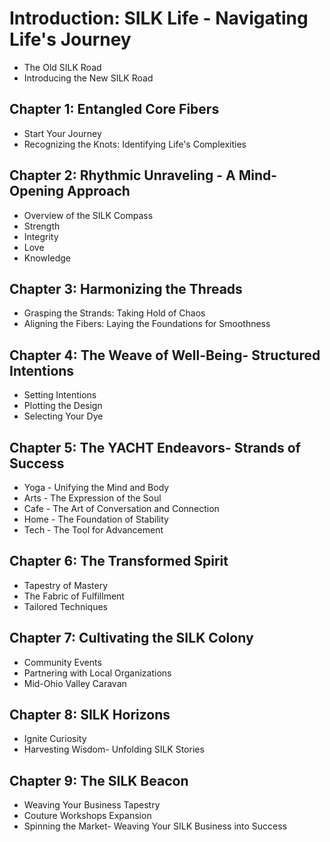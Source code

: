 # Introduction: SILK Life - Navigating Life's Journey
- The Old SILK Road
- Introducing the New SILK Road

## Chapter 1: Entangled Core Fibers
- Start Your Journey
- Recognizing the Knots: Identifying Life's Complexities
  
## Chapter 2: Rhythmic Unraveling - A Mind-Opening Approach
- Overview of the SILK Compass
- Strength
- Integrity
- Love
- Knowledge

## Chapter 3: Harmonizing the Threads
- Grasping the Strands: Taking Hold of Chaos
- Aligning the Fibers: Laying the Foundations for Smoothness

## Chapter 4: The Weave of Well-Being- Structured Intentions
- Setting Intentions
- Plotting the Design
- Selecting Your Dye

## Chapter 5: The YACHT Endeavors- Strands of Success
- Yoga - Unifying the Mind and Body
- Arts - The Expression of the Soul
- Cafe - The Art of Conversation and Connection
- Home - The Foundation of Stability
- Tech - The Tool for Advancement

## Chapter 6: The Transformed Spirit
- Tapestry of Mastery
- The Fabric of Fulfillment
- Tailored Techniques

## Chapter 7: Cultivating the SILK Colony
- Community Events
- Partnering with Local Organizations
- Mid-Ohio Valley Caravan

## Chapter 8: SILK Horizons
- Ignite Curiosity
- Harvesting Wisdom- Unfolding SILK Stories

## Chapter 9: The SILK Beacon
- Weaving Your Business Tapestry
- Couture Workshops Expansion
- Spinning the Market- Weaving Your SILK Business into Success
